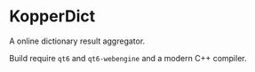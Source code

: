 # KopperDict

A online dictionary result aggregator.

Build require `qt6` and `qt6-webengine` and a modern C++ compiler.